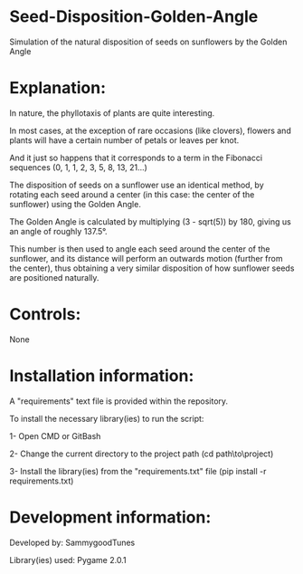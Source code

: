# Seed-Disposition-Golden-Angle
Simulation of the natural disposition of seeds on sunflowers by the Golden Angle

Explanation:
===================

In nature, the phyllotaxis of plants are quite interesting.


In most cases, at the exception of rare occasions (like clovers), flowers and plants will have a certain number of petals or leaves per knot.


And it just so happens that it corresponds to a term in the Fibonacci sequences (0, 1, 1, 2, 3, 5, 8, 13, 21...)


The disposition of seeds on a sunflower use an identical method, by rotating each seed around a center (in this case: the center of the sunflower) using the Golden Angle.


The Golden Angle is calculated by multiplying (3 - sqrt(5)) by 180, giving us an angle of roughly 137.5°.


This number is then used to angle each seed around the center of the sunflower, and its distance will perform an outwards motion (further from the center), thus obtaining a very similar disposition of how sunflower seeds are positioned naturally.


Controls:
===================

None


Installation information:
===================

A "requirements" text file is provided within the repository.


To install the necessary library(ies) to run the script:

1- Open CMD or GitBash


2- Change the current directory to the project path (cd path\\to\\project)


3- Install the library(ies) from the "requirements.txt" file (pip install -r requirements.txt)


Development information:
===================

Developed by: SammygoodTunes


Library(ies) used: Pygame 2.0.1

